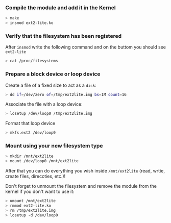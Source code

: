 ### Compile the module and add it in the Kernel
```bash
> make
> insmod ext2-lite.ko
```

### Verify that the filesystem has been registered
After `insmod` write the following command and on the buttom you should see `ext2-lite`
```bash
> cat /proc/filesystems
```

### Prepare a block device or loop device
Create a file of a fixed size to act as a `disk`:
```bash
> dd if=/dev/zero of=/tmp/ext2lite.img bs=1M count=16
```

Associate the file with a loop device:
```bash
> losetup /dev/loop0 /tmp/ext2lite.img
```

Format that loop device
```bash
> mkfs.ext2 /dev/loop0
```

### Mount using your new filesystem type
```bash
> mkdir /mnt/ext2lite
> mount /dev/loop0 /mnt/ext2lite
```

After that you can do everything you wish inside `/mnt/ext2lite` (read, wrtie, create files, direcoties, etc.)!

Don't forget to unmount the filesystem and remove the module from the kernel if you don't want to use it:
```bash
> umount /mnt/ext2lite
> rmmod ext2-lite.ko
> rm /tmp/ext2lite.img
> losetup -d /dev/loop0
```
